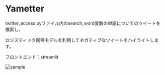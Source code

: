 # Yametter
twitter_access.pyファイル内のsearch_word変数の単語についてのツイートを検索し、

ロジスティック回帰モデルを利用してネガティブなツイートをハイライトします。

フロントエンド：streamlit

![sample](https://user-images.githubusercontent.com/117371263/220519571-81918720-4ec6-44f8-bf6e-666743498c66.png)